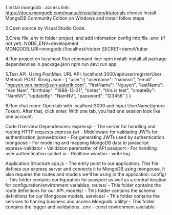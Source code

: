 1.Instal mongodb : 
   access link: https://docs.mongodb.com/manual/installation/#tutorials
   choose Install MongoDB Community Edition on Windows and install follow steps

2.Open source by Visual Studio Code.

3.Crete file .env in folder project, and add infomation config into file .env: (if not yet).
    NODE_ENV=development
    MONGODB_URI=mongodb://localhost/vtuber
    SECRET=demoVtuber

4.Run project on localhost 
    Run command line:
        npm install: install all package dependencies in package.json
        npm run dev: run app 

5.Test API.
  Using PostMan.
    URL API: localhost:3000/api/user/registerUser
    Method: POST
    String Json :
        {
            "user":{
                "username": "namnvc",
                "email": "nguyen.van.namc@sun-asterik.com",
                "firstName": "Nguyen",
                "lastName": "Van Nam",
                "birthday": "1989-12-31",
                "notes": "this is test",
                "createBy": "NamNV",
                "updateBy": "NamNV",
                "password": "123456"
            }
        }

6.Run chat room:
    Open tab with localhost:3000 and input UserName(ignore Token). After that, click enter.
    With one tab, you had one session look like one account.

Code Overview
   Dependencies: 
    expressjs - The server for handling and routing HTTP requests
    express-jwt - Middleware for validating JWTs for authentication
    jsonwebtoken - For generating JWTs used by authentication
    mongoose - For modeling and mapping MongoDB data to javascript
    express-validator - Validation paramatter of API
    passport - For handling user authentication
    socket.io - Realtime
    winston - write log

Application Structure
    app.js - The entry point to our application. This file defines our express server and connects it to MongoDB using mongoose. It also requires the routes and models we'll be          using in the application.
    config/ - This folder contains configuration for passport as well as a central location for configuration/environment variables.
    routes/ - This folder contains the route definitions for our API.
    models/ - This folder contains the schema definitions for our Mongoose models.
    services/ - This folder contains the services to hanling business and access Mongodb.
    utility/ - This folder contains the logger and validations.
    .env - const environment available
    

      
 